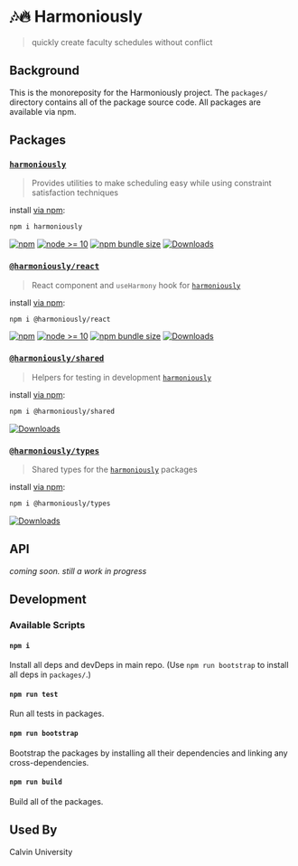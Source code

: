 # 🎶🔥 Harmoniously

> quickly create faculty schedules without conflict

## Background

This is the monoreposity for the Harmoniously project. The `packages/` directory contains all of the package source code. All packages are available via npm.

## Packages

### [`harmoniously`](./packages/harmoniously)

> Provides utilities to make scheduling easy while using constraint satisfaction techniques

install [via npm](https://www.npmjs.com/package/harmoniously):

```sh
npm i harmoniously
```

<a href="https://www.npmjs.com/package/harmoniously"><img alt="npm" src="https://img.shields.io/npm/v/harmoniously"></a>
<a href="" disabled><img src="https://img.shields.io/badge/node-%3E%3D10-blue.svg?cacheSeconds=2592000" alt="node >= 10"></a>
<a href="https://www.npmjs.com/package/harmoniously"><img alt="npm bundle size" src="https://img.shields.io/bundlephobia/minzip/harmoniously"></a>
[![Downloads](https://img.shields.io/npm/dt/harmoniously.svg)](https://www.npmjs.com/package/harmoniously)

### [`@harmoniously/react`](./packages/harmoniously-react)

> React component and `useHarmony` hook for [`harmoniously`](https://www.npmjs.com/package/harmoniously)

install [via npm](https://www.npmjs.com/package/@harmoniously/react):

```sh
npm i @harmoniously/react
```

<a href="https://www.npmjs.com/package/@harmoniously/react"><img alt="npm" src="https://img.shields.io/npm/v/@harmoniously/react"></a>
<a href="" disabled><img src="https://img.shields.io/badge/node-%3E%3D10-blue.svg?cacheSeconds=2592000" alt="node >= 10"></a>
<a href="https://www.npmjs.com/package/@harmoniously/react"><img alt="npm bundle size" src="https://img.shields.io/bundlephobia/minzip/@harmoniously/react"></a>
[![Downloads](https://img.shields.io/npm/dt/@harmoniously/react.svg)](https://www.npmjs.com/package/@harmoniously/react)

### [`@harmoniously/shared`](./packages/harmoniously-shared)

> Helpers for testing in development [`harmoniously`](https://www.npmjs.com/package/harmoniously)

install [via npm](https://www.npmjs.com/package/@harmoniously/shared):

```sh
npm i @harmoniously/shared
```

[![Downloads](https://img.shields.io/npm/dt/@harmoniously/shared.svg)](https://www.npmjs.com/package/@harmoniously/shared)

### [`@harmoniously/types`](./packages/harmoniously-shared)

> Shared types for the [`harmoniously`](https://www.npmjs.com/package/harmoniously) packages

install [via npm](https://www.npmjs.com/package/@harmoniously/types):

```sh
npm i @harmoniously/types
```

[![Downloads](https://img.shields.io/npm/dt/@harmoniously/types.svg)](https://www.npmjs.com/package/@harmoniously/types)

## API

_coming soon. still a work in progress_

## Development

### Available Scripts

#### `npm i`

Install all deps and devDeps in main repo. (Use `npm run bootstrap` to install all deps in `packages/`.)

#### `npm run test`

Run all tests in packages.

#### `npm run bootstrap`

Bootstrap the packages by installing all their dependencies and linking any cross-dependencies.

#### `npm run build`

Build all of the packages.

## Used By

Calvin University
